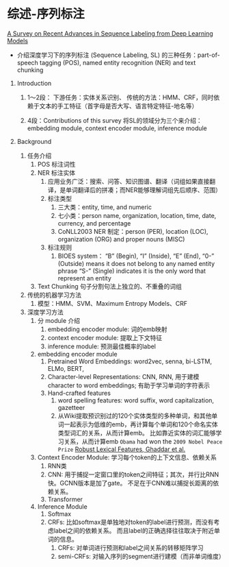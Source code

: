 
# 综述-序列标注
[ A Survey on Recent Advances in Sequence Labeling from Deep Learning Models](https://arxiv.org/pdf/2011.06727.pdf)

- 介绍深度学习下的序列标注 (Sequence Labeling, SL) 的三种任务：part-of-speech tagging (POS), named entity recognition (NER) and text chunking

1. Introduction 
    1. 1～2段：
下游任务：实体关系识别、
传统的方法：HMM、CRF，同时依赖于文本的手工特征（首字母是否大写、语言特定特征-地名等）

    2. 4段：Contributions of this survey 
将SL的领域分为三个来介绍：embedding module, context encoder module, inference module

2. Background 
    1. 任务介绍
        1. POS 标注词性
        2. NER 标注实体
            1. 应用业务广泛：搜索、问答、知识图谱、翻译（词组如果直接翻译，是单词翻译后的拼凑；而NER能够理解词组先后顺序、范围）
            1. 标注类型
                1. 三大类：entity, time, and numeric
                2. 七小类：person name, organization, location, time, date, currency, and percentage
                3. CoNLL2003 NER 制定：person (PER), location (LOC), organization (ORG) and proper nouns (MISC)
            2. 标注规则
                1. BIOES system： “B” (Begin), “I” (Inside), “E” (End), 
                   “0-” (Outside) means it does not belong to any named entity phrase
                   “S-” (Single) indicates it is the only word that represent an entity
        3. Text Chunking 句子分割句法上独立的、不重叠的词组
    2. 传统的机器学习方法
        1. 模型：HMM、SVM、Maximum Entropy Models、CRF
    3. 深度学习方法
        1. 分 module 介绍
            1. embedding encoder module: 词的emb映射
            2. context encoder module: 提取上下文特征
            3. inference module: 预测最佳概率的label
        2. embedding encoder module
            1. Pretrained Word Embeddings: word2vec, senna, bi-LSTM, ELMo, BERT,
            2. Character-level Representations: CNN, RNN, 用于建模 character to word embeddings; 有助于学习单词的字符表示
            3. Hand-crafted features
                1. word spelling features: word suffix, word capitalization, gazetteer 
                2. 从Wiki提取预识别过的120个实体类型的多种单词，和其他单词一起表示为低维的emb，再计算每个单词和120个命名实体类型词汇的关系，从而计算emb。
                   比如靠近实体的词汇能够学习关系，从而计算emb `Obama` had won the `2009 Nobel Peace Prize` [Robust Lexical Features, Ghaddar et al.](https://aclanthology.org/C18-1161.pdf)
        3. Context Encoder Module: 学习每个token的上下文信息、依赖关系
            1. RNN类
            2. CNN: 用于捕捉一定窗口里的token之间特征；其次，并行比RNN快。GCNN版本是加了gate。
                不足在于CNN难以捕捉长距离的依赖关系。
            3. Transformer
        4. Inference Module
            1. Softmax 
            2. CRFs: 比如softmax是单独地对token的label进行预测，而没有考虑label之间的依赖关系。
                而且label的正确选择往往取决于附近单词的信息。
                1. CRFs: 对单词进行预测和label之间关系的转移矩阵学习
                2. semi-CRFs: 对输入序列的segment进行建模（而非单词维度）
                





